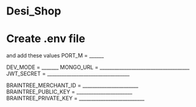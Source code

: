 # Desi_Shop


# Create .env file 
and add these values
PORT_M = ______

DEV_MODE = _______
MONGO_URL = _____________________________________
JWT_SECRET = __________________________________

BRAINTREE_MERCHANT_ID = _______________________
BRAINTREE_PUBLIC_KEY = _______________________
BRAINTREE_PRIVATE_KEY = ___________________________


